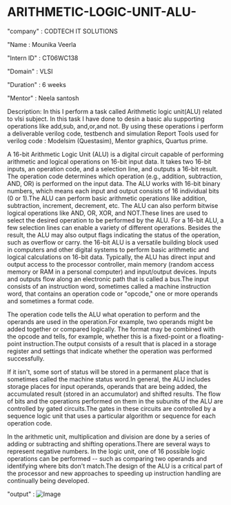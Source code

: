 # ARITHMETIC-LOGIC-UNIT-ALU-
"company" : CODTECH IT SOLUTIONS

"Name : Mounika Veerla

"Intern ID" : CT06WC138

"Domain" : VLSI

"Duration" : 6 weeks

"Mentor" : Neela santosh

Description:  In this I perform a task called Arithmetic logic unit(ALU) related to vlsi subject. In this task I have done to desin a basic alu supporting operations like add,sub, and,or,and not. By using these operations i perform a deliverable verilog code, testbench and simulation Report
Tools used for verilog code : Modelsim (Questasim), Mentor graphics, Quartus prime.

A 16-bit Arithmetic Logic Unit (ALU) is a digital circuit capable of performing arithmetic and logical operations on 16-bit input data. It takes two 16-bit inputs, an operation code, and a selection line, and outputs a 16-bit result. The operation code determines which operation (e.g., addition, subtraction, AND, OR) is performed on the input data. The ALU works with 16-bit binary numbers, which means each input and output consists of 16 individual bits (0 or 1).The ALU can perform basic arithmetic operations like addition, subtraction, increment, decrement, etc. The ALU can also perform bitwise logical operations like AND, OR, XOR, and NOT.These lines are used to select the desired operation to be performed by the ALU. For a 16-bit ALU, a few selection lines can enable a variety of different operations. Besides the result, the ALU may also output flags indicating the status of the operation, such as overflow or carry. the 16-bit ALU is a versatile building block used in computers and other digital systems to perform basic arithmetic and logical calculations on 16-bit data. Typically, the ALU has direct input and output access to the processor controller, main memory (random access memory or RAM in a personal computer) and input/output devices. Inputs and outputs flow along an electronic path that is called a bus.The input consists of an instruction word, sometimes called a machine instruction word, that contains an operation code or "opcode," one or more operands and sometimes a format code.

The operation code tells the ALU what operation to perform and the operands are used in the operation.For example, two operands might be added together or compared logically. The format may be combined with the opcode and tells, for example, whether this is a fixed-point or a floating-point instruction.The output consists of a result that is placed in a storage register and settings that indicate whether the operation was performed successfully.

If it isn't, some sort of status will be stored in a permanent place that is sometimes called the machine status word.In general, the ALU includes storage places for input operands, operands that are being added, the accumulated result (stored in an accumulator) and shifted results. The flow of bits and the operations performed on them in the subunits of the ALU are controlled by gated circuits.The gates in these circuits are controlled by a sequence logic unit that uses a particular algorithm or sequence for each operation code.

In the arithmetic unit, multiplication and division are done by a series of adding or subtracting and shifting operations.There are several ways to represent negative numbers. In the logic unit, one of 16 possible logic operations can be performed -- such as comparing two operands and identifying where bits don't match.The design of the ALU is a critical part of the processor and new approaches to speeding up instruction handling are continually being developed.

"output" :
![Image](https://github.com/user-attachments/assets/d0dcbb54-b613-4a48-a623-82b9f3fda290)
